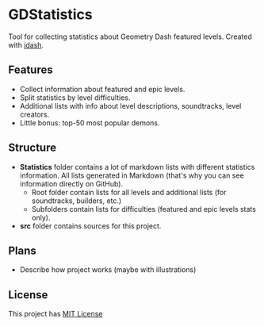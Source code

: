 # GDStatistics
Tool for collecting statistics about Geometry Dash featured levels. Created with [jdash](https://github.com/Alex1304/jdash).

## Features
- Collect information about featured and epic levels.
- Split statistics by level difficulties.
- Additional lists with info about level descriptions, soundtracks, level creators.
- Little bonus: top-50 most popular demons.

## Structure
- **Statistics** folder contains a lot of markdown lists with different statistics information. All lists generated in Markdown (that's why you can see information directly on GitHub).
   - Root folder contain lists for all levels and additional lists (for soundtracks, builders, etc.)
   - Subfolders contain lists for difficulties (featured and epic levels stats only).
- **src** folder contains sources for this project.

## Plans
- Describe how project works (maybe with illustrations)

## License
This project has [MIT License](https://opensource.org/licenses/MIT)
